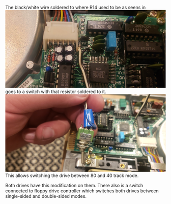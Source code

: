 The black/white wire soldered to where R14 used to be as seens in 
![this picture](images/20230804_221027.jpg)
goes to a switch with that resistor soldered to it.
![this picture](images/20230804_221051.jpg)
This allows switching the drive between 80 and 40 track mode.

Both drives have this modification on them. There also is a switch connected to floppy drive controller which switches both drives between single-sided and double-sided modes.

